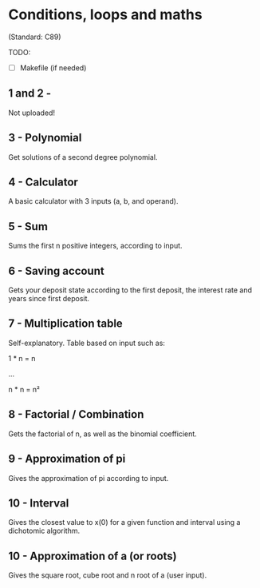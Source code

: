 # Conditions, loops and maths

(Standard: C89)

TODO:

- [ ] Makefile (if needed)

## 1 and 2 -
Not uploaded!

## 3 - Polynomial
Get solutions of a second degree polynomial.

## 4 - Calculator
A basic calculator with 3 inputs (a, b, and operand).

## 5 - Sum
Sums the first n positive integers, according to input.

## 6 - Saving account
Gets your deposit state according to the first deposit, the interest rate and years since first deposit.

## 7 - Multiplication table
Self-explanatory. Table based on input such as:

1 * n = n

...

n * n = n²

## 8 - Factorial / Combination

Gets the factorial of n, as well as the binomial coefficient.

## 9 - Approximation of pi

Gives the approximation of pi according to input.

## 10 - Interval

Gives the closest value to x(0) for a given function and interval using a dichotomic algorithm.

## 10 - Approximation of a (or roots)

Gives the square root, cube root and n root of a (user input).
